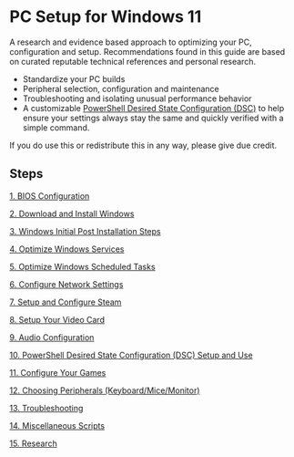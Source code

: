 #  PC Setup for Windows 11
A research and evidence based approach to optimizing your PC, configuration and setup. Recommendations found in this guide are based on curated reputable technical references and personal research.

 * Standardize your PC builds
 * Peripheral selection, configuration and maintenance
 * Troubleshooting and isolating unusual performance behavior
 * A customizable [PowerShell Desired State Configuration (DSC)](CONTENT/DOCS/PSDSC/README.md) to help ensure your settings always stay the same and quickly verified with a simple command.

If you do use this or redistribute this in any way, please give due credit.

## Steps
[1. BIOS Configuration](Instructions/BIOS.md)

[2. Download and Install Windows](Docs/bios.md)

[3. Windows Initial Post Installation Steps](CONTENT/DOCS/POSTINSTALL/README.md)

[4. Optimize Windows Services](CONTENT/DOCS/SERVICES/README.md)

[5. Optimize Windows Scheduled Tasks](CONTENT/DOCS/SCHEDULEDTASKS/README.md)

[6. Configure Network Settings](CONTENT/DOCS/NETWORK/README.md)

[7. Setup and Configure Steam](CONTENT/DOCS/STEAM/README.md)

[8. Setup Your Video Card](CONTENT/DOCS/VIDEOCARD/README.md)

[9. Audio Configuration](CONTENT/DOCS/AUDIO/README.md)

[10. PowerShell Desired State Configuration (DSC) Setup and Use](CONTENT/DOCS/PSDSC/README.md)

[11. Configure Your Games](CONTENT/DOCS/GAMECONFIGS/README.md)

[12. Choosing Peripherals (Keyboard/Mice/Monitor)](CONTENT/DOCS/PERIPHERALS/README.md)

[13. Troubleshooting](CONTENT/TROUBLESHOOTING/README.md)

[14. Miscellaneous Scripts](CONTENT/SCRIPTS/README.md)

[15. Research](CONTENT/RESEARCH/README.md)
